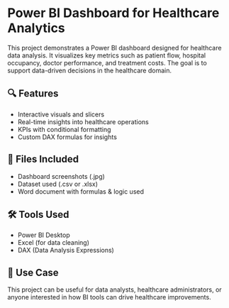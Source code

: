 # Power BI Dashboard for Healthcare Analytics

This project demonstrates a Power BI dashboard designed for healthcare data analysis. It visualizes key metrics such as patient flow, hospital occupancy, doctor performance, and treatment costs. The goal is to support data-driven decisions in the healthcare domain.

## 🔍 Features

- Interactive visuals and slicers
- Real-time insights into healthcare operations
- KPIs with conditional formatting
- Custom DAX formulas for insights

## 📁 Files Included

- Dashboard screenshots (.jpg)
- Dataset used (.csv or .xlsx)
- Word document with formulas & logic used

## 🛠️ Tools Used

- Power BI Desktop
- Excel (for data cleaning)
- DAX (Data Analysis Expressions)

## 📌 Use Case

This project can be useful for data analysts, healthcare administrators, or anyone interested in how BI tools can drive healthcare improvements.

